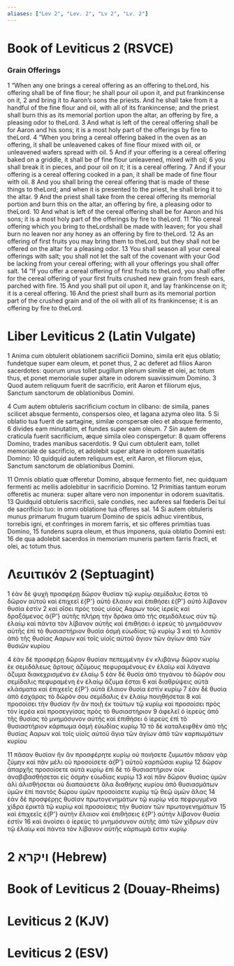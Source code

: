```yaml
---
aliases: ["Lev 2", "Lev. 2", "Lv 2", "Lv. 2"]
---
```



# Book of Leviticus 2 (RSVCE)

### Grain Offerings
1 “When any one brings a cereal offering as an offering to theLord, his offering shall be of fine flour; he shall pour oil upon it, and put frankincense on it,
2 and bring it to Aaron’s sons the priests. And he shall take from it a handful of the fine flour and oil, with all of its frankincense; and the priest shall burn this as its memorial portion upon the altar, an offering by fire, a pleasing odor to theLord.
3 And what is left of the cereal offering shall be for Aaron and his sons; it is a most holy part of the offerings by fire to theLord.
4 “When you bring a cereal offering baked in the oven as an offering, it shall be unleavened cakes of fine flour mixed with oil, or unleavened wafers spread with oil.
5 And if your offering is a cereal offering baked on a griddle, it shall be of fine flour unleavened, mixed with oil;
6 you shall break it in pieces, and pour oil on it; it is a cereal offering.
7 And if your offering is a cereal offering cooked in a pan, it shall be made of fine flour with oil.
8 And you shall bring the cereal offering that is made of these things to theLord; and when it is presented to the priest, he shall bring it to the altar.
9 And the priest shall take from the cereal offering its memorial portion and burn this on the altar, an offering by fire, a pleasing odor to theLord.
10 And what is left of the cereal offering shall be for Aaron and his sons; it is a most holy part of the offerings by fire to theLord.
11 “No cereal offering which you bring to theLordshall be made with leaven; for you shall burn no leaven nor any honey as an offering by fire to theLord.
12 As an offering of first fruits you may bring them to theLord, but they shall not be offered on the altar for a pleasing odor.
13 You shall season all your cereal offerings with salt; you shall not let the salt of the covenant with your God be lacking from your cereal offering; with all your offerings you shall offer salt.
14 “If you offer a cereal offering of first fruits to theLord, you shall offer for the cereal offering of your first fruits crushed new grain from fresh ears, parched with fire.
15 And you shall put oil upon it, and lay frankincense on it; it is a cereal offering.
16 And the priest shall burn as its memorial portion part of the crushed grain and of the oil with all of its frankincense; it is an offering by fire to theLord.


# Liber Leviticus 2 (Latin Vulgate)

1 Anima cum obtulerit oblationem sacrificii Domino, simila erit ejus oblatio; fundetque super eam oleum, et ponet thus,
2 ac deferet ad filios Aaron sacerdotes: quorum unus tollet pugillum plenum similæ et olei, ac totum thus, et ponet memoriale super altare in odorem suavissimum Domino.
3 Quod autem reliquum fuerit de sacrificio, erit Aaron et filiorum ejus, Sanctum sanctorum de oblationibus Domini.

4 Cum autem obtuleris sacrificium coctum in clibano: de simila, panes scilicet absque fermento, conspersos oleo, et lagana azyma oleo lita.
5 Si oblatio tua fuerit de sartagine, similæ conspersæ oleo et absque fermento,
6 divides eam minutatim, et fundes super eam oleum.
7 Sin autem de craticula fuerit sacrificium, æque simila oleo conspergetur:
8 quam offerens Domino, trades manibus sacerdotis.
9 Qui cum obtulerit eam, tollet memoriale de sacrificio, et adolebit super altare in odorem suavitatis Domino:
10 quidquid autem reliquum est, erit Aaron, et filiorum ejus, Sanctum sanctorum de oblationibus Domini.

11 Omnis oblatio quæ offeretur Domino, absque fermento fiet, nec quidquam fermenti ac mellis adolebitur in sacrificio Domino.
12 Primitias tantum eorum offeretis ac munera: super altare vero non imponentur in odorem suavitatis.
13 Quidquid obtuleris sacrificii, sale condies, nec auferes sal fœderis Dei tui de sacrificio tuo: in omni oblatione tua offeres sal.
14 Si autem obtuleris munus primarum frugum tuarum Domino de spicis adhuc virentibus, torrebis igni, et confringes in morem farris, et sic offeres primitias tuas Domino,
15 fundens supra oleum, et thus imponens, quia oblatio Domini est:
16 de qua adolebit sacerdos in memoriam muneris partem farris fracti, et olei, ac totum thus.


# Λευιτικόν 2 (Septuagint)

1 ἐὰν δὲ ψυχὴ προσφέρῃ δῶρον θυσίαν τῷ κυρίῳ σεμίδαλις ἔσται τὸ δῶρον αὐτοῦ καὶ ἐπιχεεῖ ἐ{P'} αὐτὸ ἔλαιον καὶ ἐπιθήσει ἐ{P'} αὐτὸ λίβανον θυσία ἐστίν
2 καὶ οἴσει πρὸς τοὺς υἱοὺς Ααρων τοὺς ἱερεῖς καὶ δραξάμενος ἀ{P'} αὐτῆς πλήρη τὴν δράκα ἀπὸ τῆς σεμιδάλεως σὺν τῷ ἐλαίῳ καὶ πάντα τὸν λίβανον αὐτῆς καὶ ἐπιθήσει ὁ ἱερεὺς τὸ μνημόσυνον αὐτῆς ἐπὶ τὸ θυσιαστήριον θυσία ὀσμὴ εὐωδίας τῷ κυρίῳ
3 καὶ τὸ λοιπὸν ἀπὸ τῆς θυσίας Ααρων καὶ τοῖς υἱοῖς αὐτοῦ ἅγιον τῶν ἁγίων ἀπὸ τῶν θυσιῶν κυρίου

4 ἐὰν δὲ προσφέρῃ δῶρον θυσίαν πεπεμμένην ἐν κλιβάνῳ δῶρον κυρίῳ ἐκ σεμιδάλεως ἄρτους ἀζύμους πεφυραμένους ἐν ἐλαίῳ καὶ λάγανα ἄζυμα διακεχρισμένα ἐν ἐλαίῳ
5 ἐὰν δὲ θυσία ἀπὸ τηγάνου τὸ δῶρόν σου σεμίδαλις πεφυραμένη ἐν ἐλαίῳ ἄζυμα ἔσται
6 καὶ διαθρύψεις αὐτὰ κλάσματα καὶ ἐπιχεεῖς ἐ{P'} αὐτὰ ἔλαιον θυσία ἐστὶν κυρίῳ
7 ἐὰν δὲ θυσία ἀπὸ ἐσχάρας τὸ δῶρόν σου σεμίδαλις ἐν ἐλαίῳ ποιηθήσεται
8 καὶ προσοίσει τὴν θυσίαν ἣν ἂν ποιῇ ἐκ τούτων τῷ κυρίῳ καὶ προσοίσει πρὸς τὸν ἱερέα καὶ προσεγγίσας πρὸς τὸ θυσιαστήριον
9 ἀφελεῖ ὁ ἱερεὺς ἀπὸ τῆς θυσίας τὸ μνημόσυνον αὐτῆς καὶ ἐπιθήσει ὁ ἱερεὺς ἐπὶ τὸ θυσιαστήριον κάρπωμα ὀσμὴ εὐωδίας κυρίῳ
10 τὸ δὲ καταλειφθὲν ἀπὸ τῆς θυσίας Ααρων καὶ τοῖς υἱοῖς αὐτοῦ ἅγια τῶν ἁγίων ἀπὸ τῶν καρπωμάτων κυρίου

11 πᾶσαν θυσίαν ἣν ἂν προσφέρητε κυρίῳ οὐ ποιήσετε ζυμωτόν πᾶσαν γὰρ ζύμην καὶ πᾶν μέλι οὐ προσοίσετε ἀ{P'} αὐτοῦ καρπῶσαι κυρίῳ
12 δῶρον ἀπαρχῆς προσοίσετε αὐτὰ κυρίῳ ἐπὶ δὲ τὸ θυσιαστήριον οὐκ ἀναβιβασθήσεται εἰς ὀσμὴν εὐωδίας κυρίῳ
13 καὶ πᾶν δῶρον θυσίας ὑμῶν ἁλὶ ἁλισθήσεται οὐ διαπαύσετε ἅλα διαθήκης κυρίου ἀπὸ θυσιασμάτων ὑμῶν ἐπὶ παντὸς δώρου ὑμῶν προσοίσετε κυρίῳ τῷ θεῷ ὑμῶν ἅλας
14 ἐὰν δὲ προσφέρῃς θυσίαν πρωτογενημάτων τῷ κυρίῳ νέα πεφρυγμένα χίδρα ἐρικτὰ τῷ κυρίῳ καὶ προσοίσεις τὴν θυσίαν τῶν πρωτογενημάτων
15 καὶ ἐπιχεεῖς ἐ{P'} αὐτὴν ἔλαιον καὶ ἐπιθήσεις ἐ{P'} αὐτὴν λίβανον θυσία ἐστίν
16 καὶ ἀνοίσει ὁ ἱερεὺς τὸ μνημόσυνον αὐτῆς ἀπὸ τῶν χίδρων σὺν τῷ ἐλαίῳ καὶ πάντα τὸν λίβανον αὐτῆς κάρπωμά ἐστιν κυρίῳ


# 2 ויקרא (Hebrew)


# Book of Leviticus 2 (Douay-Rheims)


# Leviticus 2 (KJV)


# Leviticus 2 (ESV)

